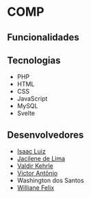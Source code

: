# COMP
</hr>


## Funcionalidades
</hr>




## Tecnologias
</hr>
  
  - PHP
  - HTML
  - CSS
  - JavaScript
  - MySQL
  - Svelte

## Desenvolvedores
</hr>

  - <a href="https://github.com/IsaacLuiz88"> Isaac Luiz</a>
  - <a href="https://github.com/jacilima"> Jacilene de Lima </a>
  - <a href="https://github.com/Kehrle"> Valdir Kehrle </a>
  - <a href="https://github.com/victor16042002">Victor Antônio</a>
  - Washington dos Santos
  - <a href="https://github.com/willyfelix">Williane Felix</a>      


